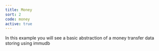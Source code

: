 ```yaml
---
title: Money
sort: 2
code: money
active: true
---
```


In this example you will see a basic abstraction of a money transfer data storing using immudb